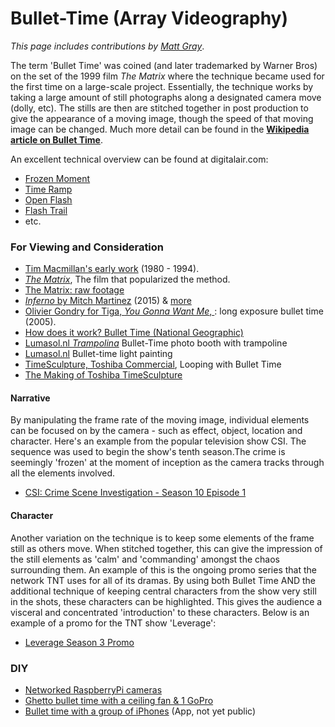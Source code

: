 # Bullet-Time (Array Videography)

*This page includes contributions by [Matt Gray](http://www.northeastern.edu/camd/theatre/people/matt-gray/)*. 

The term 'Bullet Time' was coined (and later trademarked by Warner Bros) on the set of the 1999 film *The Matrix* where the technique became used for the first time on a large-scale project. Essentially, the technique works by taking a large amount of still photographs along a designated camera move (dolly, etc). The stills are then are stitched together in post production to give the appearance of a moving image, though the speed of that moving image can be changed. Much more detail can be found in the **[Wikipedia article on Bullet Time](https://en.wikipedia.org/wiki/Bullet_time)**. 

An excellent technical overview can be found at digitalair.com:

* [Frozen Moment](http://www.digitalair.com/techniques/frozen_moment.html)
* [Time Ramp](http://www.digitalair.com/techniques/time_ramp.html)
* [Open Flash](http://www.digitalair.com/techniques/open_flash.html)
* [Flash Trail](http://www.digitalair.com/techniques/flash_trail.html)
* etc.

### For Viewing and Consideration

* [Tim Macmillan's early work](https://vimeo.com/6165108) (1980 - 1994).
* [*The Matrix*](https://www.youtube.com/watch?v=KNrSNcaYiZg), The film that popularized the method. 
* [The Matrix: raw footage](https://www.youtube.com/watch?v=bKEcElcTUMk)
* [*Inferno* by Mitch Martinez](https://vimeo.com/132024990) (2015) & [more](http://mitchmartinez.com/timeslice/)
* [Olivier Gondry for Tiga, *You Gonna Want Me*, ](https://vimeo.com/73638593): long exposure bullet time (2005).
* [How does it work? Bullet Time (National Geographic)](https://www.youtube.com/watch?v=OruWu1hZe9M)
* [Lumasol.nl *Trampolina*](https://vimeo.com/85672871) Bullet-Time photo booth with trampoline
* [Lumasol.nl](http://360player.nl/) Bullet-time light painting
* [TimeSculpture, Toshiba Commercial](http://www.youtube.com/watch?v=uvwYzXq4E5Q), Looping with Bullet Time
* [The Making of Toshiba TimeSculpture](https://www.youtube.com/watch?v=okxg1nNg0jY)

#### Narrative

By manipulating the frame rate of the moving image, individual elements can be focused on by the camera - such as effect, object, location and character. Here's an example from the popular television show CSI. The sequence was used to begin the show's tenth season.The crime is seemingly 'frozen' at the moment of inception as the camera tracks through all the elements involved. 

* [CSI: Crime Scene Investigation - Season 10 Episode 1](https://www.youtube.com/watch?v=R9qjdUlRs7Y)

#### Character 

Another variation on the technique is to keep some elements of the frame still as others move. When stitched together, this can give the impression of the still elements as 'calm' and 'commanding' amongst the chaos surrounding them. An example of this is the ongoing promo series that the network TNT uses for all of its dramas. By using both Bullet Time AND the additional technique of keeping central characters from the show very still in the shots, these characters can be highlighted. This gives the audience a visceral and concentrated 'introduction' to these characters. Below is an example of a promo for the TNT show 'Leverage':

* [Leverage Season 3 Promo](https://www.youtube.com/watch?v=l0nd63oPk9Q)

### DIY

* [Networked RaspberryPi cameras](https://www.youtube.com/watch?v=IqoA4HeBCQ4)
* [Ghetto bullet time with a ceiling fan & 1 GoPro](https://www.youtube.com/watch?v=OEd5lTmeAH8)
* [Bullet time with a group of iPhones](http://theawesomer.com/iphone-bullet-time/43560/) (App, not yet public)


